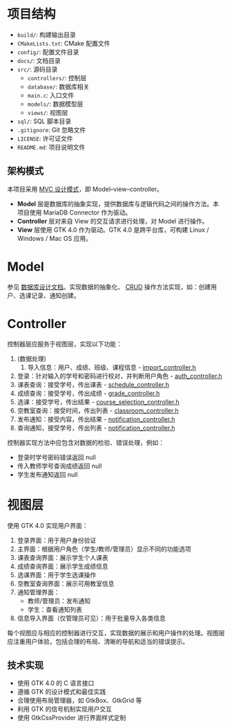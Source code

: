 # 项目结构

- `build/`: 构建输出目录
- `CMakeLists.txt`: CMake 配置文件
- `config/`: 配置文件目录
- `docs/`: 文档目录
- `src/`: 源码目录
  - `controllers/`: 控制层
  - `database/`: 数据库相关
  - `main.c`: 入口文件
  - `models/`: 数据模型层
  - `views/`: 视图层
- `sql/`: SQL 脚本目录
- `.gitignore`: Git 忽略文件
- `LICENSE`: 许可证文件
- `README.md`: 项目说明文件

## 架构模式

本项目采用 [MVC 设计模式](https://zh.wikipedia.org/zh-cn/MVC)，即 Model–view–controller。

- **Model** 层是数据库的抽象实现，提供数据库与逻辑代码之间的操作方法。本项目使用 MariaDB Connector 作为驱动。
- **Controller** 层对来自 View 的交互请求进行处理，对 Model 进行操作。
- **View** 层使用 GTK 4.0 作为驱动。GTK 4.0 是跨平台库，可构建 Linux / Windows / Mac OS 应用。

# Model

参见 [数据库设计文档](./database.md)。实现数据的抽象化、 [CRUD](https://zh.wikipedia.org/zh-cn/%E5%A2%9E%E5%88%AA%E6%9F%A5%E6%94%B9) 操作方法实现，如：创建用户、选课记录、通知创建。

# Controller

控制器层应服务于视图层，实现以下功能：

1. (数据处理)
	1. 导入信息：用户、成绩、班级、课程信息 - [import_controller.h](../src/controllers/import_controller.h)
2. 登录：针对输入的学号和密码进行校对，并判断用户角色 - [auth_controller.h](../src/controllers/auth_controller.h)
3. 课表查询：接受学号，传出课表 - [schedule_controller.h](../src/controllers/schedule_controller.h)
4. 成绩查询：接受学号，传出成绩 - [grade_controller.h](../src/controllers/grade_controller.h)
5. 选课：接受学号，传出结果 - [course_selection_controller.h](../src/controllers/course_selection_controller.h)
6. 空教室查询：接受时间，传出列表 - [classroom_controller.h](../src/controllers/classroom_controller.h)
7. 发布通知：接受内容，传出结果 - [notification_controller.h](../src/controllers/notification_controller.h)
8. 查询通知，接受学号，传出列表 - [notification_controller.h](../src/controllers/notification_controller.h)

控制器实现方法中应包含对数据的检验、错误处理，例如：

- 登录时学号密码错误返回 null
- 传入教师学号查询成绩返回 null
- 学生发布通知返回 null

# 视图层

使用 GTK 4.0 实现用户界面：

1. 登录界面：用于用户身份验证
2. 主界面：根据用户角色（学生/教师/管理员）显示不同的功能选项
3. 课表查询界面：展示学生个人课表
4. 成绩查询界面：展示学生成绩信息
5. 选课界面：用于学生选课操作
6. 空教室查询界面：展示可用教室信息
7. 通知管理界面：
   - 教师/管理员：发布通知
   - 学生：查看通知列表
8. 信息导入界面（仅管理员可见）：用于批量导入各类信息

每个视图应与相应的控制器进行交互，实现数据的展示和用户操作的处理。视图层应注重用户体验，包括合理的布局、清晰的导航和适当的错误提示。

## 技术实现

- 使用 GTK 4.0 的 C 语言接口
- 遵循 GTK 的设计模式和最佳实践
- 合理使用布局管理器，如 GtkBox、GtkGrid 等
- 利用 GTK 的信号机制实现用户交互
- 使用 GtkCssProvider 进行界面样式定制
